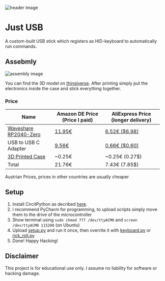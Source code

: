![header image](./images/top.jpg)
# Just USB
A custom-built USB stick which registers as HID-keyboard to automatically run commands.

## Assebmly
![assembly image](./images/assembly.jpg)

You can find the 3D model on [thingiverse](https://www.thingiverse.com/thing:5332207). After printing simply put the electronics inside the case and stick everything together.

### Price

| Name                                                                 | Amazon DE Price (Price I paid)  | AliExpress Price (longer delivery)  |
|----------------------------------------------------------------------|-----------------|--------------------------------------|
| [Waveshare RP2040-Zero](https://www.waveshare.com/wiki/RP2040-Zero) | [11.95€](https://www.amazon.de/gp/product/B09M42BS6H)          | [6.52€ ($6.98)](https://www.aliexpress.com/item/1005003813286792.html)|
| USB to USB C Adapter  |  [9.56€](https://www.amazon.de/gp/product/B09L4GXQZX)          | [0.66€ ($0.60)](https://www.aliexpress.com/item/1005002069300990.html)|
| [3D Printed Case](https://www.thingiverse.com/thing:5332207)         | ~0.25€          | ~0.25€ (0.27$) |
| Total                                                                | 21.76€          | 7.43€  (7.85$) |

Austrian Prices, prices in other countries are usually cheaper

## Setup
1. Install CircitPython as decribed [here](https://learn.adafruit.com/getting-started-with-raspberry-pi-pico-circuitpython/circuitpython).
2. I recommend PyCharm for programming, to upload scripts simply move them to the drive of the microcontroller
3. Show terminal using `sudo chmod 777 /dev/ttyACM0` and `screen /dev/ttyACM0 115200` (on Ubuntu)
4. Upload [setup.py](scripts/setup.py) and run it once, then overrite it with [keyboard.py](scripts/keyboard.py) or [rick_roll.py](scripts/rick_roll.py)
5. Done! Happy Hacking!

## Disclaimer
This project is for educational use only. I assume no liability for software or hacking damage.
